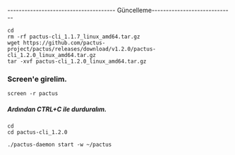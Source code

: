 -------------------------------------- Güncelleme-----------------------------
```
cd
rm -rf pactus-cli_1.1.7_linux_amd64.tar.gz
wget https://github.com/pactus-project/pactus/releases/download/v1.2.0/pactus-cli_1.2.0_linux_amd64.tar.gz
tar -xvf pactus-cli_1.2.0_linux_amd64.tar.gz
```
### Screen'e girelim. 
```
screen -r pactus
```
##### Ardından CTRL+C ile durduralım.
```
cd
cd pactus-cli_1.2.0
```
```
./pactus-daemon start -w ~/pactus
```


